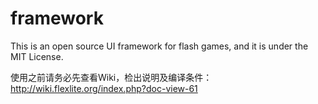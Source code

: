 framework
=========

This is an open source UI framework for flash games,
and it is under the MIT License.


使用之前请务必先查看Wiki，检出说明及编译条件：
http://wiki.flexlite.org/index.php?doc-view-61
